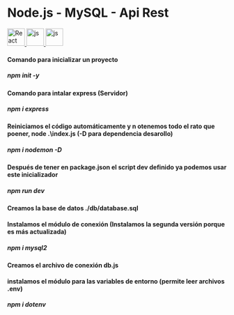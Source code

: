 # Node.js - MySQL - Api Rest
<a href="https://nodejs.org/en">
    <img src="https://en.wikipedia.org/wiki/Node.js#/media/File:Node.js_logo.svg" width="40" height="40" alt="React">  
</a>
<a href="https://www.mysql.com/">
    <img src="https://es.wikipedia.org/wiki/MySQL#/media/Archivo:Mysql.svg" width="40" height="40" alt="js">  
</a>
<a href="https://www.mysql.com/">
    <img src="https://media.licdn.com/dms/image/D4E12AQHUpQpcSsjnUw/article-cover_image-shrink_600_2000/0/1667956348172?e=2147483647&v=beta&t=VBPnkpfgha0y5fuNEdjOmG6vSwXOarA-M5XeSR6d1Wk" width="40" height="40" alt="js">  
</a>










#### Comando para inicializar un proyecto
##### npm init -y
#### Comando para intalar express (Servidor)
##### npm i express
#### Reiniciamos el código automáticamente y n otenemos todo el rato que poener, node .\index.js (-D para dependencia desarollo)
##### npm i nodemon -D
#### Después de tener en package.json el script dev definido ya podemos usar este inicializador
##### npm run dev
#### Creamos la base de datos ./db/database.sql
#### Instalamos el módulo de conexión (Instalamos la segunda versión porque es más actualizada)
##### npm i mysql2
#### Creamos el archivo de conexión db.js

#### instalamos el módulo para las variables de entorno (permite leer archivos .env)
##### npm i dotenv
